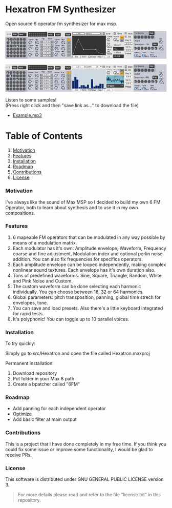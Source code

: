 # Hexatron FM Synthesizer

Open source 6 operator fm synthesizer for max msp.

![amplitude envelopes](https://github.com/stgoddv/hexatron-fm-synthesizer/blob/master/static/preview1.PNG?raw=true)

![harmonic selection](https://github.com/stgoddv/hexatron-fm-synthesizer/blob/master/static/preview2.PNG?raw=true)

Listen to some samples!  
(Press right click and then "save link as..." to download the file)

* [Example.mp3](https://raw.githubusercontent.com/stgoddv/hexatron-fm-synthesizer/master/static/example.mp3) 

# Table of Contents
1. [Motivation](#motivation)
2. [Features](#features)
3. [Installation](#installation)
4. [Roadmap](#roadmap)
5. [Contributions](#contributions)
6. [License](#license)

### Motivation

I've always like the sound of Max MSP so I decided to build my own 6 FM Operator, both to learn about synthesis and to use it in my own compositions.

### Features


1. 6 mapeable FM operators that can be modulated in any way possible by means of a modulation matrix.
2. Each modulator has it's own: Amplitude envelope, Waveform, Frequency coarse and fine adjustment, Modulation index and optional perlin noise addition. You can also fix frequencies for specifics operators.
3. Each amplitude envelope can be looped independently, making complex nonlinear sound textures. Each envelope has it's own duration also.
4. Tons of predefined waveforms: Sine, Square, Triangle, Random, White and Pink Noise and Custom.
5. The custom waveform can be done selecting each harmonic individually. You can choose between 16, 32 or 64 harmonics.
6. Global parameters: pitch transposition, panning, global time strech for envelopes, tone.
7. You can save and load presets. Also there's a little keyboard integrated for rapid tests.
8. It's polyphonic! You can toggle up to 10 parallel voices.

### Installation

To try quickly:  

Simply go to src/Hexatron and open the file called Hexatron.maxproj

Permanent installation:  

1. Download repository
2. Put folder in your Max 8 path
3. Create a bpatcher called "6FM"

### Roadmap

* Add panning for each independent operator
* Optimize
* Add basic filter at main output

### Contributions

This is a project that I have done completely in my free time. If you think you could fix some issue or improve some functionality, I would be glad to receive PRs.

### License

This software is distributed under 
GNU GENERAL PUBLIC LICENSE version 3. 

> For more details please read and refer to the file "license.txt" in this repository.
